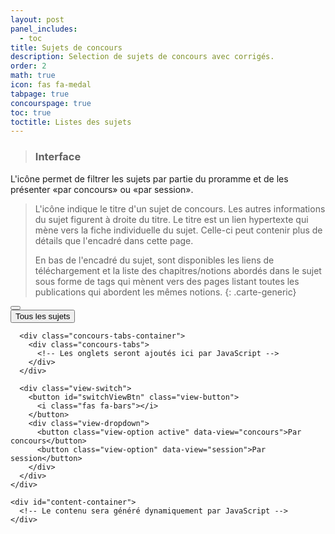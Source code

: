 ```yaml
---
layout: post
panel_includes:
  - toc
title: Sujets de concours
description: Selection de sujets de concours avec corrigés.
order: 2
math: true
icon: fas fa-medal
tabpage: true
concourspage: true
toc: true
toctitle: Listes des sujets
---
```


> ### Interface
L'icône <span class="fas fa-filter"></span> permet de filtrer les sujets par partie du proramme et <span class="fas fa-bars"></span> de les présenter «par concours» ou «par session».
>
> L'icône <span class="fas fa-medal"></span> indique le titre d'un sujet de concours. Les autres informations du sujet figurent à droite du titre. Le titre est un lien hypertexte qui mène vers la fiche individuelle du sujet. Celle-ci peut contenir plus de détails que l'encadré dans cette page.
>
> En bas de l'encadré du sujet, sont disponibles les liens de téléchargement et la liste des chapitres/notions  abordés dans le sujet sous forme de tags qui mènent vers des pages listant toutes les publications qui abordent les mêmes notions.
{: .carte-generic}

<div id="concours-view" class="concours-view">
  <div id="concours-container" concours-window>
    <div class="concours-header">
      <div class="filter-switch">
        <button id="filterBtn" class="filter-button">
          <i class="fas fa-filter"></i>
        </button>
        <div class="filter-dropdown">
          <button class="filter-option active" data-filter="all">Tous les sujets</button>
          <div class="filter-separator"></div>
          <!-- Les options de filtrage seront ajoutées ici par JavaScript -->
        </div>
      </div>
      
      <div class="concours-tabs-container">
        <div class="concours-tabs">
          <!-- Les onglets seront ajoutés ici par JavaScript -->
        </div>
      </div>
      
      <div class="view-switch">
        <button id="switchViewBtn" class="view-button">
          <i class="fas fa-bars"></i>
        </button>
        <div class="view-dropdown">
          <button class="view-option active" data-view="concours">Par concours</button>
          <button class="view-option" data-view="session">Par session</button>
        </div>
      </div>
    </div>
    
    <div id="content-container">
      <!-- Le contenu sera généré dynamiquement par JavaScript -->
    </div>
  </div>
</div>


